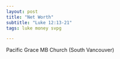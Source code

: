 ```yaml
---
layout: post
title: "Net Worth"
subtitle: "Luke 12:13-21"
tags: luke money svpg

---
```

Pacific Grace MB Church (South Vancouver)
